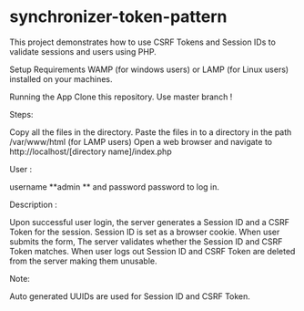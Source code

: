 # synchronizer-token-pattern
This project demonstrates how to use CSRF Tokens and Session IDs to validate sessions and users using PHP.

Setup Requirements WAMP (for windows users) or LAMP (for Linux users) installed on your machines.

Running the App Clone this repository. Use master branch !

Steps:

Copy all the files in the directory. Paste the files in to a directory in the path /var/www/html (for LAMP users) Open a web browser and navigate to http://localhost/[directory name]/index.php

User :

username **admin ** and password password to log in.

Description :

Upon successful user login, the server generates a Session ID and a CSRF Token for the session. Session ID is set as a browser cookie. When user submits the form, The server validates whether the Session ID and CSRF Token matches. When user logs out Session ID and CSRF Token are deleted from the server making them unusable.

Note: 

Auto generated UUIDs are used for Session ID and CSRF Token.
